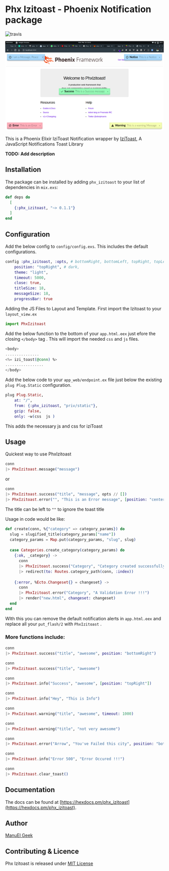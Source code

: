# Phx Izitoast -  Phoenix Notification package
![travis](https://travis-ci.com/manuelgeek/phx_izitoast.svg?branch=master)

![img](priv/static/img/iziToast.png)

This is a Phoenix Elixir IziToast Notification wrapper by [IziToast](https://izitoast.marcelodolza.com), A JavaScript Notifications Toast Library

**TODO: Add description**

## Installation

The package can be installed
by adding `phx_izitoast` to your list of dependencies in `mix.exs`:

```elixir
def deps do
  [
    {:phx_izitoast, "~> 0.1.1"}
  ]
end
```

## Configuration

Add the below config to `config/config.exs`. This includes the default configurations.  

```elixir
config :phx_izitoast, :opts, # bottomRight, bottomLeft, topRight, topLeft, topCenter, 
    position: "topRight", # dark,
    theme: "light",
    timeout: 5000,
    close: true,
    titleSize: 18,
    messageSize: 18,
    progressBar: true
```

Adding the JS Files to Layout  and Template. First import the Izitoast to your `layout_view.ex`
```elixir
import PhxIzitoast
```
Add the below function to the bottom of your `app.html.eex` just efore the closing `</body>` tag . This will import the needed  `css` and `js` files.
```elixir
<body>
...............
<%= izi_toast(@conn) %>
.................
</body>
```

Add the below code to your `app_web/endpoint.ex` file  just below the existing `plug Plug.Static` configuration.
```elixir 
plug Plug.Static, 
    at: "/", 
    from: {:phx_izitoast, "priv/static"}, 
    gzip: false, 
    only: ~w(css  js )
```
This adds the necessary js and css for iziToast

## Usage 
Quickest way to use PhxIzitoast

```elixir 
conn
|> PhxIzitoast.message("message")
```
or 
```elixir 
conn
|> PhxIzitoast.success("title", "message", opts // [])
|> PhxIzitoast.error("", "This is an Error message", [position: "center", timeout: 10000])
```
The title can be left to `""` to ignore the toast title


Usage in code would be like:

  ```elixir
  def create(conn, %{"category" => category_params}) do
    slug = slugified_title(category_params["name"])
    category_params = Map.put(category_params, "slug", slug)

    case Categories.create_category(category_params) do
      {:ok, _category} ->
        conn
        |> PhxIzitoast.success("Category", "Category created successfully")
        |> redirect(to: Routes.category_path(conn, :index))

      {:error, %Ecto.Changeset{} = changeset} ->
        conn 
        |> PhxIzitoast.error("Category", "A Validation Error !!!")
        |> render("new.html", changeset: changeset)
    end
  end
  ```

  WIth this you can remove the default notification alerts in `app.html.eex` and replace all your `put_flash/2` with `PhxIzitoast` .
        
### More functions include:

```elixir 
conn 
|> PhxIzitoast.success("title", "awesome", position: "bottomRight")
```

```elixir 
conn 
|> PhxIzitoast.success("title", "awesome")
```

```elixir 
conn 
|> PhxIzitoast.info("Success", "awesome", [position: "topRight"])
```

``` elixir 
conn 
|> PhxIzitoast.info("Hey", "This is Info")
```

```elixir 
conn 
|> PhxIzitoast.warning("title", "awesome", timeout: 1000)
```

```elixir 
conn 
|> PhxIzitoast.warning("title", "not very awesome")
```

```elixir 
conn 
|> PhxIzitoast.error("Arrow", "You've Failed this city", position: "bottomLeft")
```

```elixir 
conn 
|> PhxIzitoast.info("Error 500", "Error Occured !!!")
``` 

```elixir 
conn 
|> PhxIzitoast.clear_toast()
``` 

## Documentation 
 The docs can
be found at [https://hexdocs.pm/phx_izitoast](https://hexdocs.pm/phx_izitoast).

 ## Author 

[ManuEl Geek](https://manuel.appslab.co.ke)

## Contributing & Licence

Phx Izitoast is released under [MIT License](https://github.com/appcues/exsentry/blob/master/LICENSE.txt)



